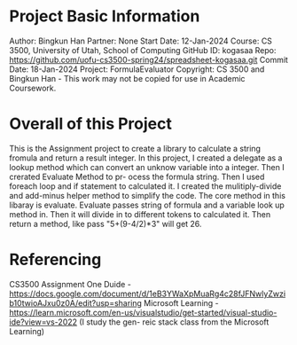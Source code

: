 ﻿# Project Basic Information
Author: Bingkun Han
Partner: None
Start Date: 12-Jan-2024
Course: CS 3500, University of Utah, School of Computing
GitHub ID: kogasaa
Repo: https://github.com/uofu-cs3500-spring24/spreadsheet-kogasaa.git
Commit Date: 18-Jan-2024
Project: FormulaEvaluator
Copyright: CS 3500 and Bingkun Han - This work may not be copied for use in Academic Coursework.

# Overall of this Project
This is the Assignment project to create a library to calculate a string fromula and return a result integer. In this project, I
created a delegate as a lookup method which can convert an unknow variable into a integer. Then I crerated Evaluate Method to pr-
ocess the formula string. Then I used foreach loop and if statement to calculated it. I created the mulitiply-divide and add-minus
helper method to simplify the code. The core method in this libaray is evaluate. Evaluate passes string of formula and a variable 
look up method in. Then it will divide in to different tokens to calculated it. Then return a method, like pass "5+(9-4/2)*3" will
get 26.

# Referencing
CS3500 Assignment One Duide - https://docs.google.com/document/d/1eB3YWaXpMuaRg4c28fJFNwlyZwzib10twioAJxu0z0A/edit?usp=sharing
Microsoft Learning - https://learn.microsoft.com/en-us/visualstudio/get-started/visual-studio-ide?view=vs-2022 (I study the gen-
reic stack class from the Microsoft Learning)